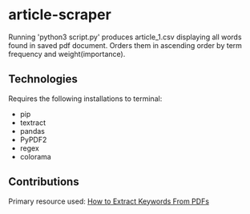 # article-scraper

Running 'python3 script.py' produces article_1.csv displaying all words found in saved pdf document. Orders them in ascending order by term frequency and weight(importance).

## Technologies

Requires the following installations to terminal:
- pip
- textract
- pandas
- PyPDF2
- regex
- colorama

## Contributions

Primary resource used: [How to Extract Keywords From PDFs](https://towardsdatascience.com/how-to-extract-keywords-from-pdfs-and-arrange-in-order-of-their-weights-using-python-841556083341)